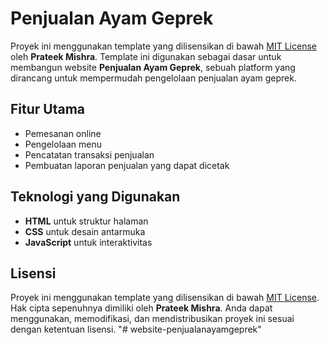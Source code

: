 # Penjualan Ayam Geprek

Proyek ini menggunakan template yang dilisensikan di bawah [MIT License](LICENSE) oleh **Prateek Mishra**. Template ini digunakan sebagai dasar untuk membangun website **Penjualan Ayam Geprek**, sebuah platform yang dirancang untuk mempermudah pengelolaan penjualan ayam geprek.

## Fitur Utama
- Pemesanan online
- Pengelolaan menu
- Pencatatan transaksi penjualan
- Pembuatan laporan penjualan yang dapat dicetak

## Teknologi yang Digunakan
- **HTML** untuk struktur halaman
- **CSS** untuk desain antarmuka
- **JavaScript** untuk interaktivitas

## Lisensi
Proyek ini menggunakan template yang dilisensikan di bawah [MIT License](LICENSE). Hak cipta sepenuhnya dimiliki oleh **Prateek Mishra**. Anda dapat menggunakan, memodifikasi, dan mendistribusikan proyek ini sesuai dengan ketentuan lisensi.
"# website-penjualanayamgeprek" 
